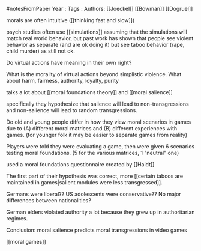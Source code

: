 #notesFromPaper
Year   :
Tags   :
Authors: [[Joeckel]] [[Bowman]] [[Dogruel]]

morals are often intuitive ([[thinking fast and slow]])

psych studies often use [[simulations]] assuming that the simulations will match real world behavior, but past work has shown that people see violent behavior as separate (and are ok doing it) but see taboo behavior (rape, child murder) as still not ok.

Do virtual actions have meaning in their own right? 

What is the morality of virtual actions beyond simplistic violence. What about harm, fairness, authority, loyalty, purity

talks a lot about [[moral foundations theory]] and [[moral salience]]

specifically they hypothesize that salience will lead to non-transgressions and non-salience will lead to random transgressions. 

Do old and young people differ in how they view moral scenarios in games due to (A) different moral matrices and (B) different experiences with games. (for younger folk it may be easier to separate games from reality)

Players were told they were evaluating a game, then were given 6 scenarios testing moral foundations. (5 for the various matrices, 1 "neutral" one)

used a moral foundations questionnaire created by [[Haidt]]

The first part of their hypothesis was correct, more [[certain taboos are maintained in games|salient modules were less transgressed]].

Germans were liberal?? US adolescents were conservative?? No major differences between nationalities?

German elders violated authority a lot because they grew up in authoritarian regimes.

Conclusion: moral salience predicts moral transgressions in video games

[[moral games]]